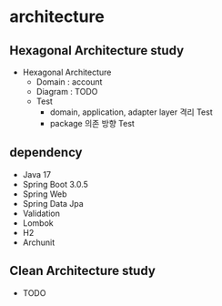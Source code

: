 # architecture

## Hexagonal Architecture study
- Hexagonal Architecture
  - Domain : account
  - Diagram : TODO
  - Test
    - domain, application, adapter layer 격리 Test
    - package 의존 방향 Test

## dependency
- Java 17
- Spring Boot 3.0.5
- Spring Web
- Spring Data Jpa
- Validation
- Lombok
- H2
- Archunit

## Clean Architecture study
- TODO  

